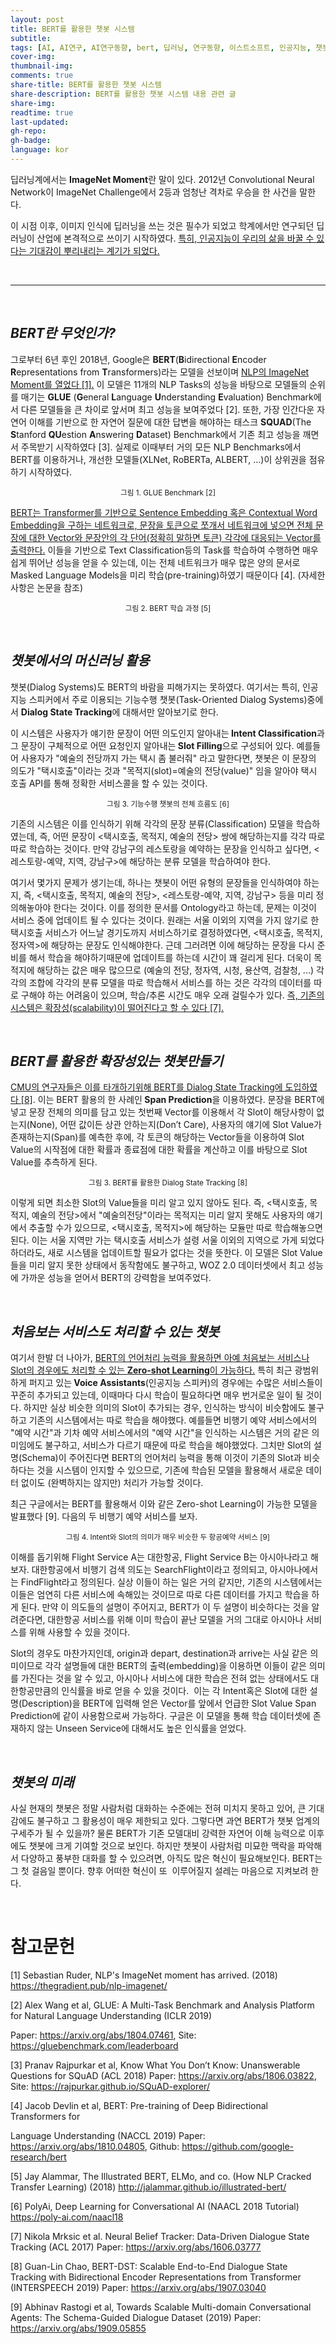 ```yaml
---
layout: post
title: BERT를 활용한 챗봇 시스템
subtitle:
tags: [AI, AI연구, AI연구동향, bert, 딥러닝, 연구동향, 이스트소프트, 인공지능, 챗봇]
cover-img:
thumbnail-img:
comments: true
share-title: BERT를 활용한 챗봇 시스템
share-description: BERT를 활용한 챗봇 시스템 내용 관련 글
share-img: 
readtime: true
last-updated:
gh-repo:
gh-badge:
language: kor
---
```


<!-- wp:paragraph -->
<p>딥러닝계에서는 <strong>ImageNet Moment</strong>란 말이 있다. 2012년 Convolutional Neural Network이 ImageNet Challenge에서 2등과 엄청난 격차로 우승을 한 사건을 말한다. 

이 시점 이후, 이미지 인식에 딥러닝을 쓰는 것은 필수가 되었고 학계에서만 연구되던 딥러닝이 산업에 본격적으로 쓰이기 시작하였다. <span style="text-decoration: underline;">특히, 인공지능이 우리의 삶을 바꿀 수 있다는 기대감이 뿌리내리는 계기가 되었다.</span></p>
<!-- /wp:paragraph -->

<br>

<hr />

<br>

<!-- wp:heading -->
<h2><strong><em>BERT란 무엇인가?&nbsp;</em></strong></h2>
<!-- /wp:heading -->

<!-- wp:paragraph -->
<p>그로부터 6년 후인 2018년, Google은 <strong>BERT</strong>(<strong>B</strong>idirectional <strong>E</strong>ncoder <strong>R</strong>epresentations from <strong>T</strong>ransformers)라는 모델을 선보이며 <span style="text-decoration: underline;">NLP의 ImageNet Moment를 열었다 [1].</span> 이 모델은 11개의 NLP Tasks의 성능을 바탕으로 모델들의 순위를 매기는 <strong>GLUE</strong> (<strong>G</strong>eneral <strong>L</strong>anguage <strong>U</strong>nderstanding <strong>E</strong>valuation) Benchmark에서 다른 모델들을 큰 차이로 앞서며 최고 성능을 보여주었다 [2]. 또한, 가장 인간다운 자연어 이해를 기반으로 한 자연어 질문에 대한 답변을 해야하는 태스크 <strong>SQUAD</strong>(The <strong>S</strong>tanford <strong>QU</strong>estion <strong>A</strong>nswering <strong>D</strong>ataset) Benchmark에서 기존 최고 성능을 깨면서 주목받기 시작하였다 [3]. 실제로 이때부터 거의 모든 NLP Benchmarks에서 BERT를 이용하거나, 개선한 모델들(XLNet, RoBERTa, ALBERT, …)이 상위권을 점유하기 시작하였다.&nbsp;<br></p>
<!-- /wp:paragraph -->

<!-- wp:image {"align":"wide"} -->
<!-- TODO: 이미지 경로 오류 -->
<center>
<figure class="wp-block-image alignwide"><img src="https://lh5.googleusercontent.com/t_aeAWQQcvcNTlR7ZfgVFsDypwraQ1cIJnVNv07gEm_qs-vswuPMAzbfdaW1JD3HiU0-0vNNHYlNNhJvRa-xiZZ-wwO9aVvrOkskdJmGdSOhjwKYu8MmAWVGRmY10NdVtolMgXZ5" alt=""/>
<figcaption><small>그림 1. GLUE Benchmark [2]</small></figcaption></figure>
</center>
<!-- /wp:image -->

<!-- wp:paragraph -->
<p><span style="text-decoration: underline;">BERT는 Transformer를 기반으로 Sentence Embedding 혹은 Contextual Word Embedding을 구하는 네트워크로, 문장을 토큰으로 쪼개서 네트워크에 넣으면 전체 문장에 대한 Vector와 문장안의 각 단어(정확히 말하면 토큰) 각각에 대응되는 Vector를 출력한다.</span> 이들을 기반으로 Text Classification등의 Task를 학습하여 수행하면 매우 쉽게 뛰어난 성능을 얻을 수 있는데, 이는 전체 네트워크가 매우 많은 양의 문서로 Masked Language Models을 미리 학습(pre-training)하였기 때문이다 [4]. (자세한 사항은 논문을 참조)</p>
<!-- /wp:paragraph -->

<!-- wp:image {"id":228,"align":"wide"} -->
<center>
<figure class="wp-block-image alignwide">
<a class="wp-editor-md-post-content-link" href="/assets/img/2019/1102/2.jpeg">
<img src="/assets/img/2019/1102/2.jpeg" alt="" />
</a>
<figcaption><small>그림 2. BERT 학습 과정 [5]</small></figcaption></figure>
</center>
<!-- /wp:image -->

<br/>

<!-- wp:heading -->
<h2><strong><em>챗봇에서의 머신러닝 활용</em></strong><br></h2>
<!-- /wp:heading -->

<!-- wp:paragraph -->
<p>챗봇(Dialog Systems)도 BERT의 바람을 피해가지는 못하였다. 여기서는 특히, 인공지능 스피커에서 주로 이용되는 기능수행 챗봇(Task-Oriented Dialog Systems)중에서 <strong>Dialog State Tracking</strong>에 대해서만 알아보기로 한다. </p>
<!-- /wp:paragraph -->

<!-- wp:paragraph -->
<p>이 시스템은 사용자가 얘기한 문장이 어떤 의도인지 알아내는<strong> Intent Classification</strong>과 그 문장이 구체적으로 어떤 요청인지 알아내는<strong> Slot Filling</strong>으로 구성되어 있다. 예를들어 사용자가 "예술의 전당까지 가는 택시 좀 불러줘" 라고 말한다면, 챗봇은 이 문장의 의도가 "택시호출"이라는 것과 "목적지(slot)=예술의 전당(value)" 임을 알아야 택시 호출 API를 통해 정확한 서비스콜을 할 수 있는 것이다.&nbsp;</p>
<!-- /wp:paragraph -->

<!-- wp:image {"id":229,"align":"wide"} -->
<center>
<figure class="wp-block-image alignwide">
<a class="wp-editor-md-post-content-link" href="/assets/img/2019/1102/3.jpeg">
<img src="/assets/img/2019/1102/3.jpeg" alt="" />
</a>
<figcaption><small>그림 3. 기능수행 챗봇의 전체 흐름도 [6]</small></figcaption></figure>
</center>
<!-- /wp:image -->

<!-- wp:paragraph -->
<p>기존의 시스템은 이를 인식하기 위해 각각의 문장 분류(Classification) 모델을 학습하였는데, 즉, 어떤 문장이 &lt;택시호출, 목적지, 예술의 전당&gt; 쌍에 해당하는지를 각각 따로따로 학습하는 것이다. 만약 강남구의 레스토랑을 예약하는 문장을 인식하고 싶다면, &lt;레스토랑-예약, 지역, 강남구&gt;에 해당하는 분류 모델을 학습하여야 한다. </p>
<!-- /wp:paragraph -->

<!-- wp:paragraph -->
<p>여기서 몇가지 문제가 생기는데, 하나는 챗봇이 어떤 유형의 문장들을 인식하여야 하는지, 즉, &lt;택시호출, 목적지, 예술의 전당&gt;, &lt;레스토랑-예약, 지역, 강남구&gt; 등을 미리 정의해놓아야 한다는 것이다. 이를 정의한 문서를 Ontology라고 하는데, 문제는 이것이 서비스 중에 업데이트 될 수 있다는 것이다. 원래는 서울 이외의 지역을 가지 않기로 한 택시호출 서비스가 어느날 경기도까지 서비스하기로 결정하였다면, &lt;택시호출, 목적지, 정자역&gt;에 해당하는 문장도 인식해야한다. 근데 그러려면 이에 해당하는 문장을 다시 준비를 해서 학습을 해야하기때문에 업데이트를 하는데 시간이 꽤 걸리게 된다. 더욱이 목적지에 해당하는 값은 매우 많으므로 (예술의 전당, 정자역, 시청, 용산역, 검찰청, ...) 각각의 조합에 각각의 분류 모델을 따로 학습해서 서비스를 하는 것은 각각의 데이터를 따로 구해야 하는 어려움이 있으며, 학습/추론 시간도 매우 오래 걸릴수가 있다. <span style="text-decoration: underline;">즉, 기존의 시스템은 확장성(scalability)이 떨어진다고 할 수 있다 [7].</span></p>
<!-- /wp:paragraph -->

<br/>

<!-- wp:heading -->
<h2><strong><em>BERT를 활용한 확장성있는 챗봇만들기</em></strong><br></h2>
<!-- /wp:heading -->

<!-- wp:paragraph -->
<p><span style="text-decoration: underline;">CMU의 연구자들은 이를 타개하기위해 BERT를 Dialog State Tracking에 도입하였다 [8]</span>. 이는 BERT 활용의 한 사례인<strong> Span Prediction</strong>을 이용하였다. 문장을 BERT에 넣고 문장 전체의 의미를 담고 있는 첫번째 Vector를 이용해서 각 Slot이 해당사항이 없는지(None), 어떤 값이든 상관 안하는지(Don’t Care), 사용자의 얘기에 Slot Value가 존재하는지(Span)를 예측한 후에, 각 토큰의 해당하는 Vector들을 이용하여 Slot Value의 시작점에 대한 확률과 종료점에 대한 확률을 계산하고 이를 바탕으로 Slot Value를 추측하게 된다.&nbsp;</p>
<!-- /wp:paragraph -->

<!-- wp:image {"id":240,"align":"wide"} -->
<center>
<figure class="wp-block-image alignwide">
<a class="wp-editor-md-post-content-link" href="/assets/img/2019/1102/4.jpeg">
<img src="/assets/img/2019/1102/4.jpeg" alt="" />
</a>
<figcaption><small>그림 3. BERT를 활용한 Dialog State Tracking [8]</small></figcaption></figure>
</center>
<!-- /wp:image -->

<!-- wp:paragraph -->
<p>이렇게 되면 최소한 Slot의 Value들을 미리 알고 있지 않아도 된다. 즉, &lt;택시호출, 목적지, 예술의 전당&gt;에서 "예술의전당"이라는 목적지는 미리 알지 못해도 사용자의 얘기에서 추출할 수가 있으므로, &lt;택시호출, 목적지&gt;에 해당하는 모듈만 따로 학습해놓으면 된다. 이는 서울 지역만 가는 택시호출 서비스가 설령 서울 이외의 지역으로 가게 되었다 하더라도, 새로 시스템을 업데이트할 필요가 없다는 것을 뜻한다. 이 모델은 Slot Value들을 미리 알지 못한 상태에서 동작함에도 불구하고, WOZ 2.0 데이터셋에서 최고 성능에 가까운 성능을 얻어서 BERT의 강력함을 보여주었다.&nbsp;</p>
<!-- /wp:paragraph -->

<br/>

<!-- wp:heading -->
<h2><strong><em>처음보는 서비스도 처리할 수 있는 챗봇</em></strong><br></h2>
<!-- /wp:heading -->

<!-- wp:paragraph -->
<p>여기서 한발 더 나아가, <span style="text-decoration: underline;">BERT의 언어처리 능력을 활용하면 아예 처음보는 서비스나 Slot의 경우에도 처리할 수 있는 </span><strong><span style="text-decoration: underline;">Zero-shot Learning</span></strong><span style="text-decoration: underline;">이 가능하다.</span> 특히 최근 광범위하게 퍼지고 있는<strong> Voice Assistants</strong>(인공지능 스피커)의 경우에는 수많은 서비스들이 꾸준히 추가되고 있는데, 이때마다 다시 학습이 필요하다면 매우 번거로운 일이 될 것이다. 하지만 실상 비슷한 의미의 Slot이 추가되는 경우, 인식하는 방식이 비슷함에도 불구하고 기존의 시스템에서는 따로 학습을 해야했다. 예를들면 비행기 예약 서비스에서의 "예약 시간"과 기차 예약 서비스에서의 "예약 시간"을 인식하는 시스템은 거의 같은 의미임에도 불구하고, 서비스가 다르기 때문에 따로 학습을 해야했었다. 그치만 Slot의 설명(Schema)이 주어진다면 BERT의 언어처리 능력을 통해 이것이 기존의 Slot과 비슷하다는 것을 시스템이 인지할 수 있으므로, 기존에 학습된 모델을 활용해서 새로운 데이터 없이도 (완벽하지는 않지만) 처리가 가능할 것이다.&nbsp;</p>
<!-- /wp:paragraph -->

<!-- wp:paragraph -->
<p>최근 구글에서는 BERT를 활용해서 이와 같은 Zero-shot Learning이 가능한 모델을 발표했다 [9]. 다음의 두 비행기 예약 서비스를 보자.&nbsp;</p>
<!-- /wp:paragraph -->

<!-- wp:image {"id":243,"align":"wide"} -->
<center>
<figure class="wp-block-image alignwide">
<a class="wp-editor-md-post-content-link" href="/assets/img/2019/1102/5.jpeg">
<img src="/assets/img/2019/1102/5.jpeg" alt="" />
</a>
<figcaption><small>그림 4. Intent와 Slot의 의미가 매우 비슷한 두 항공예약 서비스 [9]</small></figcaption></figure>
</center>
<!-- /wp:image -->

<!-- wp:paragraph -->
<p>이해를 돕기위해 Flight Service A는 대한항공, Flight Service B는 아시아나라고 해보자. 대한항공에서 비행기 검색 의도는 SearchFlight이라고 정의되고, 아시아나에서는 FindFlight라고 정의된다. 실상 이들이 하는 일은 거의 같지만, 기존의 시스템에서는 이들은 엄연히 다른 서비스에 속해있는 것이므로 따로 다른 데이터를 가지고 학습을 하게 된다. 만약 이 의도들의 설명이 주어지고, BERT가 이 두 설명이 비슷하다는 것을 알려준다면, 대한항공 서비스를 위해 이미 학습이 끝난 모델을 거의 그대로 아시아나 서비스를 위해 사용할 수 있을 것이다. </p>
<!-- /wp:paragraph -->

<!-- wp:paragraph -->
<p>Slot의 경우도 마찬가지인데, origin과 depart, destination과 arrive는 사실 같은 의미이므로 각각 설명들에 대한 BERT의 출력(embedding)을 이용하면 이들이 같은 의미를 가진다는 것을 알 수 있고, 아시아나 서비스에 대한 학습은 전혀 없는 상태에서도 대한항공만큼의 인식률을 바로 얻을 수 있을 것이다.&nbsp; 이는 각 Intent혹은 Slot에 대한 설명(Description)을 BERT에 입력해 얻은 Vector를 앞에서 언급한 Slot Value Span Prediction에 같이 사용함으로써 가능하다. 구글은 이 모델을 통해 학습 데이터셋에 존재하지 않는 Unseen Service에 대해서도 높은 인식률을 얻었다.&nbsp; </p>
<!-- /wp:paragraph -->

<br/>

<!-- wp:heading -->
<h2><strong><em>챗봇의 미래</em></strong><br></h2>
<!-- /wp:heading -->

<!-- wp:paragraph -->
<p>사실 현재의 챗봇은 정말 사람처럼 대화하는 수준에는 전혀 미치지 못하고 있어, 큰 기대감에도 불구하고 그 활용성이 매우 제한되고 있다. 그렇다면 과연 BERT가 챗봇 업계의 구세주가 될 수 있을까? 물론 BERT가 기존 모델대비 강력한 자연어 이해 능력으로 이후에도 챗봇에 크게 기여할 것으로 보인다. 하지만 챗봇이 사람처럼 미묘한 맥락을 파악해서 다양하고 풍부한 대화를 할 수 있으려면, 아직도 많은 혁신이 필요해보인다. BERT는 그 첫 걸음일 뿐이다. 향후 어떠한 혁신이 또&nbsp; 이루어질지 설레는 마음으로 지켜보려 한다.&nbsp;</p>
<!-- /wp:paragraph -->

<br/>

<!-- wp:heading -->
<h1>참고문헌</h1>
<!-- /wp:heading -->

<!-- wp:paragraph -->
<p>[1] Sebastian Ruder, NLP's ImageNet moment has arrived. (2018) <a href="https://thegradient.pub/nlp-imagenet/">https://thegradient.pub/nlp-imagenet/</a></p>
<!-- /wp:paragraph -->

<!-- wp:paragraph -->
<p>[2] Alex Wang et al, GLUE: A Multi-Task Benchmark and Analysis Platform for Natural Language Understanding (ICLR 2019)</p>
<!-- /wp:paragraph -->

<!-- wp:paragraph -->
<p>Paper: <a href="https://arxiv.org/abs/1804.07461">https://arxiv.org/abs/1804.07461</a>, Site: <a href="https://gluebenchmark.com/leaderboard">https://gluebenchmark.com/leaderboard</a></p>
<!-- /wp:paragraph -->

<!-- wp:paragraph -->
<p>[3] Pranav Rajpurkar et al, Know What You Don’t Know: Unanswerable Questions for SQuAD (ACL 2018) Paper: <a href="https://arxiv.org/abs/1806.03822">https://arxiv.org/abs/1806.03822</a>, Site: <a href="https://rajpurkar.github.io/SQuAD-explorer/">https://rajpurkar.github.io/SQuAD-explorer/</a></p>
<!-- /wp:paragraph -->

<!-- wp:paragraph -->
<p>[4] Jacob Devlin et al, BERT: Pre-training of Deep Bidirectional Transformers for</p>
<!-- /wp:paragraph -->

<!-- wp:paragraph -->
<p>Language Understanding (NACCL 2019) Paper: <a href="https://arxiv.org/abs/1810.04805">https://arxiv.org/abs/1810.04805</a>, Github: <a href="https://github.com/google-research/bert">https://github.com/google-research/bert</a></p>
<!-- /wp:paragraph -->

<!-- wp:paragraph -->
<p>[5] Jay Alammar, The Illustrated BERT, ELMo, and co. (How NLP Cracked Transfer Learning) (2018) <a href="http://jalammar.github.io/illustrated-bert/">http://jalammar.github.io/illustrated-bert/</a></p>
<!-- /wp:paragraph -->

<!-- wp:paragraph -->
<p>[6] PolyAi, Deep Learning for Conversational AI (NAACL 2018 Tutorial)  <a href="https://poly-ai.com/naacl18">https://poly-ai.com/naacl18</a> </p>
<!-- /wp:paragraph -->

<!-- wp:paragraph -->
<p>[7] Nikola Mrksic et al. Neural Belief Tracker: Data-Driven Dialogue State Tracking (ACL 2017) Paper: <a href="https://arxiv.org/abs/1606.03777">https://arxiv.org/abs/1606.03777</a></p>
<!-- /wp:paragraph -->

<!-- wp:paragraph -->
<p>[8] Guan-Lin Chao, BERT-DST: Scalable End-to-End Dialogue State Tracking with Bidirectional Encoder Representations from Transformer (INTERSPEECH 2019) Paper: <a href="https://arxiv.org/abs/1907.03040">https://arxiv.org/abs/1907.03040</a></p>
<!-- /wp:paragraph -->

<!-- wp:paragraph -->
<p>[9] Abhinav Rastogi et al, Towards Scalable Multi-domain Conversational Agents: The Schema-Guided Dialogue Dataset (2019) Paper: <a href="https://arxiv.org/abs/1909.05855">https://arxiv.org/abs/1909.05855</a><br></p>
<!-- /wp:paragraph -->
